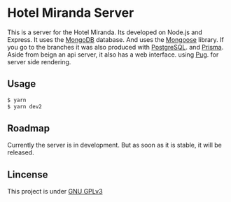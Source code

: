 # Hotel Miranda Server

This is a server for the Hotel Miranda.
Its developed on Node.js and Express.
It uses the [MongoDB](https://www.mongodb.com/) database. And uses the [Mongoose](https://mongoosejs.com/) library.
If you go to the branches it was also produced with [PostgreSQL](https://www.postgresql.org/). and [Prisma](https://www.prisma.io/).
Aside from beign an api server, it also has a web interface. using [Pug](https://pugjs.org/). for server side rendering.

## Usage

```bash	
$ yarn
$ yarn dev2
```

## Roadmap

Currently the server is in development.
But as soon as it is stable, it will be released.

## Lincense

This project is under [GNU GPLv3](https://www.gnu.org/licenses/gpl-3.0.en.html)